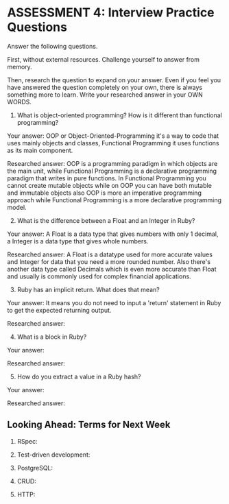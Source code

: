 # ASSESSMENT 4: Interview Practice Questions

Answer the following questions.

First, without external resources. Challenge yourself to answer from memory.

Then, research the question to expand on your answer. Even if you feel you have answered the question completely on your own, there is always something more to learn. Write your researched answer in your OWN WORDS.

1. What is object-oriented programming? How is it different than functional programming?

Your answer: OOP or Object-Oriented-Programming it's a way to code that uses mainly objects and classes,
Functional Programming it uses functions as its main component.

Researched answer: OOP is a programming paradigm in which objects are the main unit, while Functional Programming is a declarative
programming paradigm that writes in pure functions. In Functional Programming you cannot create mutable objects while on OOP you can have
both mutable and immutable objects also OOP is more an imperative programming approach while Functional Programming is a more declarative programming model.

2. What is the difference between a Float and an Integer in Ruby?

Your answer: A Float is a data type that gives numbers with only 1 decimal, a Integer is a data type that gives whole numbers.

Researched answer: A Float is a datatype used for more accurate values and Integer for data that you need a more rounded number. Also there's another data type called Decimals which is even more accurate than Float and usually is commonly used for complex financial applications.

3. Ruby has an implicit return. What does that mean?

Your answer: It means you do not need to input a 'return' statement in Ruby to get the expected returning output.

Researched answer:

4. What is a block in Ruby?

Your answer:

Researched answer:

5. How do you extract a value in a Ruby hash?

Your answer:

Researched answer:

## Looking Ahead: Terms for Next Week

1. RSpec:

2. Test-driven development:

3. PostgreSQL:

4. CRUD:

5. HTTP:
